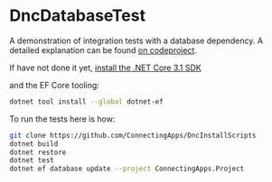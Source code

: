 # DncDatabaseTest
A demonstration of integration tests with a database dependency. A detailed explanation can be found [on codeproject](https://www.codeproject.com/script/Reputation/List.aspx?mid=9921176).

If have not done it yet, [install the .NET Core 3.1 SDK](https://dotnet.microsoft.com/download/dotnet-core/3.1) 

and the EF Core tooling:

````bash
dotnet tool install --global dotnet-ef
````

To run the tests here is how:

````bash
git clone https://github.com/ConnectingApps/DncInstallScripts
dotnet build
dotnet restore
dotnet test
dotnet ef database update --project ConnectingApps.Project
````

